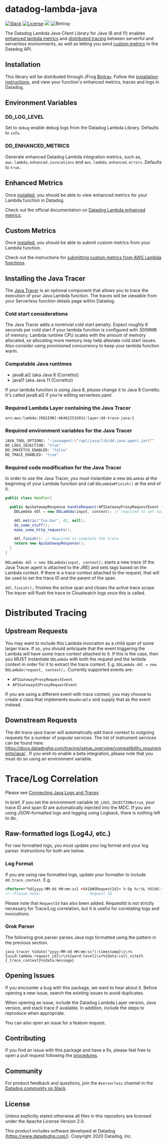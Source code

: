 # datadog-lambda-java

[![Slack](https://chat.datadoghq.com/badge.svg?bg=632CA6)](https://chat.datadoghq.com/)
[![License](https://img.shields.io/badge/license-Apache--2.0-blue)](https://github.com/DataDog/datadog-lambda-java/blob/main/LICENSE)
![](https://github.com/DataDog/datadog-lambda-java/workflows/Test%20on%20Master%20branch/badge.svg)
![Bintray](https://img.shields.io/bintray/v/datadog/datadog-maven/datadog-lambda-java)

The Datadog Lambda Java Client Library for Java (8 and 11) enables [enhanced lambda metrics](https://docs.datadoghq.com/integrations/amazon_lambda/?tab=awsconsole#real-time-enhanced-lambda-metrics) 
and [distributed tracing](https://docs.datadoghq.com/integrations/amazon_lambda/?tab=awsconsole#tracing-with-datadog-apm) 
between serverful and serverless environments, as well as letting you send 
[custom metrics](https://docs.datadoghq.com/integrations/amazon_lambda/?tab=awsconsole#custom-metrics) 
to the Datadog API.


## Installation

This library will be distributed through JFrog [Bintray](https://bintray.com/beta/#/datadog/datadog-maven/datadog-lambda-java). Follow the [installation instructions](https://docs.datadoghq.com/serverless/installation/java/), and view your function's enhanced metrics, traces and logs in Datadog. 

## Environment Variables

### DD_LOG_LEVEL

Set to `debug` enable debug logs from the Datadog Lambda Library. Defaults to `info`.

### DD_ENHANCED_METRICS

Generate enhanced Datadog Lambda integration metrics, such as, `aws.lambda.enhanced.invocations` and `aws.lambda.enhanced.errors`. Defaults to `true`.

## Enhanced Metrics

Once [installed](#installation), you should be able to view enhanced metrics for your Lambda function in Datadog.

Check out the official documentation on [Datadog Lambda enhanced metrics](https://docs.datadoghq.com/integrations/amazon_lambda/?tab=java#real-time-enhanced-lambda-metrics).

## Custom Metrics

Once [installed](#installation), you should be able to submit custom metrics from your Lambda function.

Check out the instructions for [submitting custom metrics from AWS Lambda functions](https://docs.datadoghq.com/integrations/amazon_lambda/?tab=java#custom-metrics).

## Installing the Java Tracer

The [Java Tracer](https://docs.datadoghq.com/tracing/setup_overview/setup/java/?tab=containers)
is an optional component that allows you to trace the execution of your Java Lambda function. 
The traces will be viewable from your Serverless function details page within Datadog.

### Cold start considerations

The Java Tracer adds a nontrivial cold start penalty. 
Expect roughly 6 seconds per cold start if your lambda function is configured with 3008MB of memory.
Lambda runtime CPU scales with the amount of memory allocated, so allocating more memory may  help alleviate cold start issues.
Also consider using provisioned concurrency to keep your lambda function warm.

### Compatable Java runtimes

- java8.al2 (aka Java 8 (Corretto))
- java11 (aka Java 11 (Corretto))

If your lambda function is using Java 8, please change it to Java 8 Corretto.
It's called java8.al2 if you're editing serverless.yaml.

### Required Lambda Layer containing the Java Tracer

```
arn:aws:lambda:[REGION]:464622532012:layer:dd-trace-java:1
```

### Required environment variables for the Java Tracer

```bash
JAVA_TOOL_OPTIONS: "-javaagent:\"/opt/java/lib/dd-java-agent.jar\""
DD_LOGS_INJECTION: "true"
DD_JMXFETCH_ENABLED: "false"
DD_TRACE_ENABLED: "true"
```

### Required code modification for the Java Tracer

In order to use the Java Tracer, you must instantiate a new `DDLambda` at the beginning of your Lambda function and call `DDLambda#finish()` at the end of it.

```java
public class Handler{

  public ApiGatewayResponse handleRequest(APIGatewayProxyRequestEvent input, Context context){
    DDLambda ddl = new DDLambda(input, context); // required to set various tags inside the tracer

    ddl.metric("foo.bar", 42, null);
    do_some_stuff();
    make_some_http_requests();

    ddl.finish(); // Required to complete the trace
    return new ApiGatewayResponse();
  }
}
```

`DDLambda ddl = new DDLambda(input, context);` starts a new trace (if the Java Tracer agent is attached to the JRE)
and sets tags based on the Lambda context. If there is a trace context attached to the request, that will be used
to set the trace ID and the parent of the span.

`ddl.finish();` finishes the active span and closes the active trace scope. 
The tracer will flush the trace to Cloudwatch logs once this is called.

# Distributed Tracing

## Upstream Requests

You may want to include this Lambda invocation as a child span of some larger trace.
If so, you should anticipate that the event triggering the Lambda will have some trace context attached to it.
If this is the case, then you MUST instantiate `DDLambda` with both the request and the lambda context in order for it to extract the trace context.
E.g. `DDLambda ddl = new DDLambda(request, context);`.
Currently supported events are:

- `APIGatewayProxyRequestEvent`
- `APIGatewayV2ProxyRequestEvent`

If you are using a different event with trace context, you may choose to create a class that implements `Headerable` and supply that as the event instead.

## Downstream Requests

The dd-trace-java tracer will automatically add trace context to outgoing requests for a number of popular services. 
The list of instrument services can be found here: https://docs.datadoghq.com/tracing/setup_overview/compatibility_requirements/java/ .
If you wish to enable a beta integration, please note that you must do so using an environment variable.

# Trace/Log Correlation

Please see [Connecting Java Logs and Traces](https://docs.datadoghq.com/tracing/connect_logs_and_traces/java/?tab=log4j2)

In brief, if you set the environment variable `DD_LOGS_INJECTION=true`, your trace ID and span ID are automatically injected into the MDC.
If you are using JSON-formatted logs and logging using Logback, there is nothing left to do.

## Raw-formatted logs (Log4J, etc.)

For raw formatted logs, you must update your log format and your log parser. Instructions for both are below.

### Log Format

If you are using raw formatted logs, update your formatter to include `dd.trace_context`. E.g.

```xml
<Pattern>"%d{yyyy-MM-dd HH:mm:ss} <%X{AWSRequestId}> %-5p %c:%L %X{dd.trace_context} %m%n"</Pattern>
<!--Please note:                      Request ID                      Trace Context  -->
```

Please note that `RequestId` has also been added. 
RequestId is not strictly necessary for Trace/Log correlation, but it is useful for correlating logs and invocations.


### Grok Parser

The following grok parser parses Java logs formatted using the pattern in the previous section.

```
java_tracer %{date("yyyy-MM-dd HH:mm:ss"):timestamp}\s\<%{uuid:lambda.request_id}\>\s%{word:level}\s+%{data:call_site}%{_trace_context}%{data:message}
```

## Opening Issues

If you encounter a bug with this package, we want to hear about it. Before opening a new issue, 
search the existing issues to avoid duplicates.

When opening an issue, include the Datadog Lambda Layer version, Java version, and stack trace if 
available. In addition, include the steps to reproduce when appropriate.

You can also open an issue for a feature request.

## Contributing

If you find an issue with this package and have a fix, please feel free to open a pull request 
following the [procedures](https://github.com/DataDog/datadog-lambda-java/blob/main/CONTRIBUTING.md).

## Community

For product feedback and questions, join the `#serverless` channel in the [Datadog community on Slack](https://chat.datadoghq.com/).

## License

Unless explicitly stated otherwise all files in this repository are licensed under the Apache License Version 2.0.

This product includes software developed at Datadog (https://www.datadoghq.com/). Copyright 2020 Datadog, Inc.
